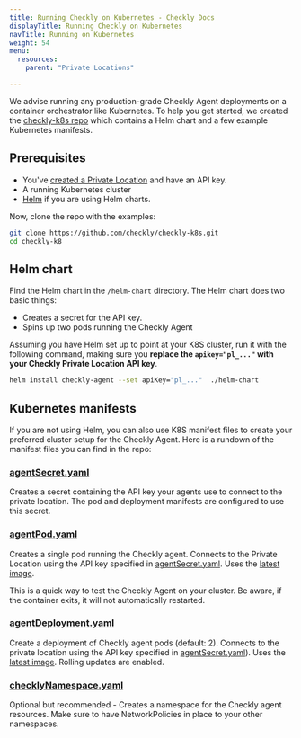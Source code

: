 ```yaml
---
title: Running Checkly on Kubernetes - Checkly Docs
displayTitle: Running Checkly on Kubernetes 
navTitle: Running on Kubernetes
weight: 54
menu:
  resources:
    parent: "Private Locations"

---
```


We advise running any production-grade Checkly Agent deployments on a container orchestrator like Kubernetes. To help you get started, we created the [checkly-k8s repo](https://github.com/checkly/checkly-k8s) which contains a Helm chart and a few example Kubernetes manifests.

## Prerequisites

- You've [created a Private Location](/docs/private-locations/) and have an API key.
- A running Kubernetes cluster
- [Helm](https://helm.sh/) if you are using Helm charts.

Now, clone the repo with the examples:

```bash
git clone https://github.com/checkly/checkly-k8s.git
cd checkly-k8
```

## Helm chart

Find the Helm chart in the `/helm-chart` directory. The Helm chart does two basic things:
- Creates a secret for the API key.
- Spins up two pods running the Checkly Agent

Assuming you have Helm set up to point at your K8S cluster, run it with the following command, making sure you
**replace the `apikey="pl_..."` with your Checkly Private Location API key**.

```bash
helm install checkly-agent --set apiKey="pl_..."  ./helm-chart
```

## Kubernetes manifests

If you are not using Helm, you can also use K8S manifest files to create your preferred cluster setup for the Checkly
Agent. Here is a rundown of the manifest files you can find in the repo:

### [agentSecret.yaml](https://github.com/checkly/checkly-k8s/blob/main/k8s-manifests/agent-secret.yaml)

Creates a secret containing the API key your agents use to connect to the private location. The pod and deployment manifests are configured
to use this secret.

### [agentPod.yaml](https://github.com/checkly/checkly-k8s/blob/main/k8s-manifests/agent-pod.yaml)

Creates a single pod running the Checkly agent. Connects to the Private Location using the API key specified in
[agentSecret.yaml](https://github.com/checkly/checkly-k8s/blob/main/k8s-manifests/agent-secret.yaml). Uses the
[latest image](https://hub.docker.com/r/checkly/agent/tags).

This is a quick way to test the Checkly Agent on your cluster. Be aware, if the container exits, it will not automatically restarted.

### [agentDeployment.yaml](https://github.com/checkly/checkly-k8s/blob/main/k8s-manifests/agent-deployment.yaml)

Create a deployment of Checkly agent pods (default: 2). Connects to the private location using the API key specified in
[agentSecret.yaml](https://github.com/checkly/checkly-k8s/blob/main/k8s-manifests/agent-secret.yaml)). Uses the
[latest image](https://hub.docker.com/r/checkly/agent/tags). Rolling updates are enabled.

### [checklyNamespace.yaml](https://github.com/checkly/checkly-k8s/blob/main/k8s-manifests/checkly-namespace.yaml)

Optional but recommended - Creates a namespace for the Checkly agent resources. Make sure to have NetworkPolicies in place to your other namespaces.
